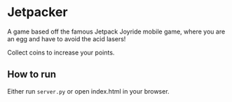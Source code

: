 # Jetpacker

A game based off the famous Jetpack Joyride mobile game, where you are an egg and have to avoid the acid lasers! 

Collect coins to increase your points. 

## How to run

Either run `server.py` or open index.html in your browser. 
